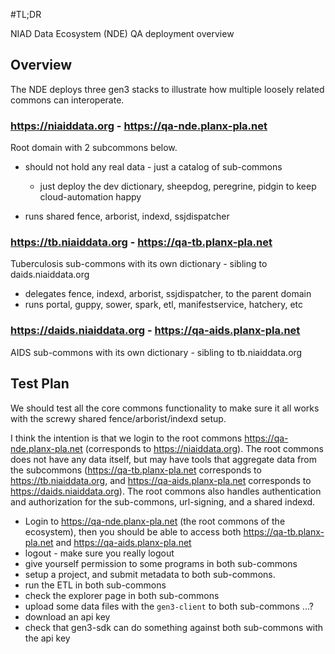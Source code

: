 #TL;DR

NIAD Data Ecosystem (NDE) QA deployment overview

## Overview

The NDE deploys three gen3 stacks to illustrate how
multiple loosely related commons can interoperate.

### https://niaiddata.org - https://qa-nde.planx-pla.net

Root domain with 2 subcommons below.
* should not hold any real data - just a catalog of sub-commons
    - just deploy the dev dictionary, sheepdog, peregrine, pidgin to keep cloud-automation happy

* runs shared fence, arborist, indexd, ssjdispatcher


### https://tb.niaiddata.org - https://qa-tb.planx-pla.net

Tuberculosis sub-commons with its own dictionary - sibling to daids.niaiddata.org

* delegates fence, indexd, arborist, ssjdispatcher, to the parent domain
* runs portal, guppy, sower, spark, etl, manifestservice, hatchery, etc

### https://daids.niaiddata.org - https://qa-aids.planx-pla.net

AIDS sub-commons with its own dictionary - sibling to tb.niaiddata.org

## Test Plan

We should test all the core commons functionality to 
make sure it all works with the screwy shared fence/arborist/indexd setup.

I think the intention is that we login to the root commons https://qa-nde.planx-pla.net (corresponds to https://niaiddata.org).  The root commons does not have any data itself, but may have tools that aggregate data from the subcommons (https://qa-tb.planx-pla.net corresponds to https://tb.niaiddata.org, and https://qa-aids.planx-pla.net corresponds to https://daids.niaiddata.org).  The root commons also handles authentication and authorization for the sub-commons, url-signing, and a shared indexd.

* Login to https://qa-nde.planx-pla.net (the root commons of the ecosystem), then you should be able to access both https://qa-tb.planx-pla.net and https://qa-aids.planx-pla.net
* logout - make sure you really logout
* give yourself permission to some programs in both sub-commons
* setup a project, and submit metadata to both sub-commons.
* run the ETL in both sub-commons
* check the explorer page in both sub-commons
* upload some data files with the `gen3-client` to both sub-commons ...?
* download an api key
* check that gen3-sdk can do something against both sub-commons with the api key
